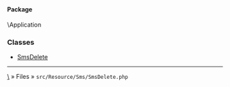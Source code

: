 ## 

#### Package
\Application







### Classes
* [SmsDelete](classes/SmsDelete)






***
[\\](Home) » Files » `src/Resource/Sms/SmsDelete.php`